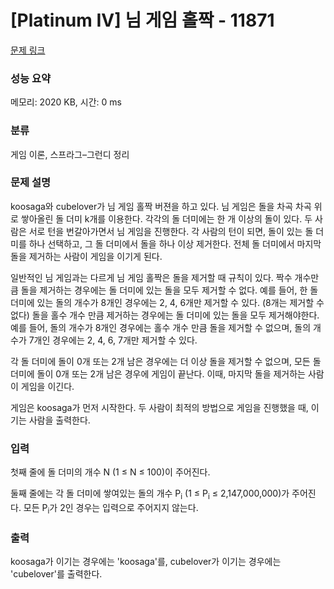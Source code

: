# [Platinum IV] 님 게임 홀짝 - 11871 

[문제 링크](https://www.acmicpc.net/problem/11871) 

### 성능 요약

메모리: 2020 KB, 시간: 0 ms

### 분류

게임 이론, 스프라그–그런디 정리

### 문제 설명

<p>koosaga와 cubelover가 님 게임 홀짝 버젼을 하고 있다. 님 게임은 돌을 차곡 차곡 위로 쌓아올린 돌 더미 k개를 이용한다. 각각의 돌 더미에는 한 개 이상의 돌이 있다. 두 사람은 서로 턴을 번갈아가면서 님 게임을 진행한다. 각 사람의 턴이 되면, 돌이 있는 돌 더미를 하나 선택하고, 그 돌 더미에서 돌을 하나 이상 제거한다. 전체 돌 더미에서 마지막 돌을 제거하는 사람이 게임을 이기게 된다. </p>

<p>일반적인 님 게임과는 다르게 님 게임 홀짝은 돌을 제거할 때 규칙이 있다. 짝수 개수만큼 돌을 제거하는 경우에는 돌 더미에 있는 돌을 모두 제거할 수 없다. 예를 들어, 한 돌 더미에 있는 돌의 개수가 8개인 경우에는 2, 4, 6개만 제거할 수 있다. (8개는 제거할 수 없다) 돌을 홀수 개수 만큼 제거하는 경우에는 돌 더미에 있는 돌을 모두 제거해야한다. 예를 들어, 돌의 개수가 8개인 경우에는 홀수 개수 만큼 돌을 제거할 수 없으며, 돌의 개수가 7개인 경우에는 2, 4, 6, 7개만 제거할 수 있다.</p>

<p>각 돌 더미에 돌이 0개 또는 2개 남은 경우에는 더 이상 돌을 제거할 수 없으며, 모든 돌 더미에 돌이 0개 또는 2개 남은 경우에 게임이 끝난다. 이때, 마지막 돌을 제거하는 사람이 게임을 이긴다.</p>

<p>게임은 koosaga가 먼저 시작한다. 두 사람이 최적의 방법으로 게임을 진행했을 때, 이기는 사람을 출력한다.</p>

### 입력 

 <p>첫째 줄에 돌 더미의 개수 N (1 ≤ N ≤ 100)이 주어진다.</p>

<p>둘째 줄에는 각 돌 더미에 쌓여있는 돌의 개수 P<sub>i</sub> (1 ≤ P<sub>i</sub> ≤ 2,147,000,000)가 주어진다. 모든 P<sub>i</sub>가 2인 경우는 입력으로 주어지지 않는다.</p>

### 출력 

 <p>koosaga가 이기는 경우에는 'koosaga'를, cubelover가 이기는 경우에는 'cubelover'를 출력한다.</p>

